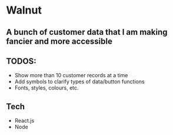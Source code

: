 # Walnut

## A bunch of customer data that I am making fancier and more accessible

## TODOS:

* Show more than 10 customer records at a time
* Add symbols to clarify types of data/button functions
* Fonts, styles, colours, etc.

## Tech

* React.js
* Node
